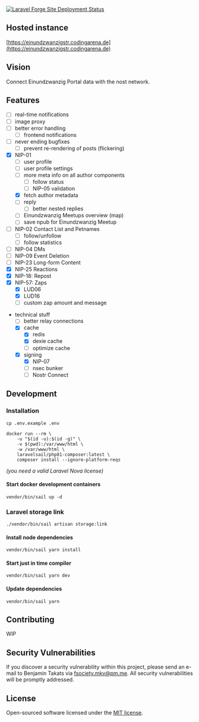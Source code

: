 [![Laravel Forge Site Deployment Status](https://img.shields.io/endpoint?url=https%3A%2F%2Fforge.laravel.com%2Fsite-badges%2F3a6bceca-0c4e-45a3-97cc-f9a656c1ba1e%3Fdate%3D1%26commit%3D1&style=plastic)](https://forge.laravel.com/servers/515495/sites/2081940)

## Hosted instance

[https://einundzwanzigstr.codingarena.de](https://einundzwanzigstr.codingarena.de)

## Vision

Connect Einundzwanzig Portal data with the nost network.

## Features

- [ ] real-time notifications
- [ ] image proxy
- [ ] better error handling
    - [ ] frontend notifications
- [ ] never ending bugfixes
    - [ ] prevent re-rendering of posts (flickering)
- [x] NIP-01
    - [ ] user profile
    - [ ] user profile settings
    - [ ] more meta info on all author components
        - [ ] follow status
        - [ ] NIP-05 validation
    - [x] fetch author metadata
    - [ ] reply
        - [ ] better nested replies
    - [ ] Einundzwanzig Meetups overview (map)
    - [ ] save npub for Einundzwanzig Meetup
- [ ] NIP-02 Contact List and Petnames
    - [ ] follow/unfollow
    - [ ] follow statistics
- [ ] NIP-04 DMs
- [ ] NIP-09 Event Deletion
- [ ] NIP-23 Long-form Content
- [x] NIP-25 Reactions
- [x] NIP-18: Repost
- [x] NIP-57: Zaps
    - [x] LUD06
    - [x] LUD16
    - [ ] custom zap amount and message
- technical stuff
    - [ ] better relay connections
    - [x] cache
        - [x] redis
        - [x] dexie cache
        - [ ] optimize cache
    - [x] signing
        - [x] NIP-07
        - [ ] nsec bunker
        - [ ] Nostr Connect

## Development

### Installation

```cp .env.example .env```

```
docker run --rm \
    -u "$(id -u):$(id -g)" \
    -v $(pwd):/var/www/html \
    -w /var/www/html \
    laravelsail/php81-composer:latest \
    composer install --ignore-platform-reqs
```

*(you need a valid Laravel Nova license)*

#### Start docker development containers

```vendor/bin/sail up -d```

### Laravel storage link

```./vendor/bin/sail artisan storage:link```

#### Install node dependencies

```vendor/bin/sail yarn install```

#### Start just in time compiler

```vendor/bin/sail yarn dev```

#### Update dependencies

```vendor/bin/sail yarn```

## Contributing

WIP

## Security Vulnerabilities

If you discover a security vulnerability within this project, please send an e-mail to Benjamin Takats
via [fsociety.mkv@pm.me](mailto:fsociety.mkv@pm.me). All security vulnerabilities will be promptly addressed.

## License

Open-sourced software licensed under the [MIT license](https://opensource.org/licenses/MIT).
